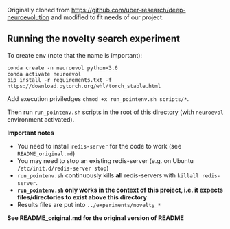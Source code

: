 Originally cloned from https://github.com/uber-research/deep-neuroevolution and modified to fit needs of our project.

## Running the novelty search experiment
  To create env (note that the name is important):
  ```
  conda create -n neuroevol python=3.6
  conda activate neuroevol
  pip install -r requirements.txt -f https://download.pytorch.org/whl/torch_stable.html
  ```

  Add execution priviledges `chmod +x run_pointenv.sh scripts/*`.

  Then run `run_pointenv.sh` scripts in the root of this directory (with `neuroevol` environment activated).


  **Important notes**
  - You need to install `redis-server` for the code to work (see `README_original.md`)
  - You may need to stop an existing redis-server (e.g. on Ubuntu `/etc/init.d/redis-server stop`)
  - `run_pointenv.sh` continuously kills **all** redis-servers with ``killall redis-server``.
  - **`run_pointenv.sh` only works in the context of this project, i.e. it expects files/directories to exist above this directory**
  - Results files are put into `../experiments/novelty_*`

  **See README_original.md for the original version of README**
